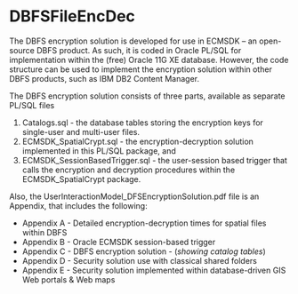 # DBFSFileEncDec

The DBFS encryption solution is developed for use in ECMSDK – an open-source DBFS product. As such, it is coded in Oracle PL/SQL for implementation within the (free) Oracle 11G XE database. However, the code structure can be used to implement the encryption solution within other DBFS products, such as IBM DB2 Content Manager. 

The DBFS encryption solution consists of three parts, available as separate PL/SQL files 
1. Catalogs.sql - the database tables storing the encryption keys for single-user and multi-user files. 
2. ECMSDK_SpatialCrypt.sql - the encryption-decryption solution  implemented in this PL/SQL package, and 
3. ECMSDK_SessionBasedTrigger.sql - the user-session based trigger that calls the encryption and decryption procedures within the ECMSDK_SpatialCrypt package. 

Also, the UserInteractionModel_DFSEncryptionSolution.pdf file is an Appendix, that includes the following:
- Appendix A - Detailed	encryption-decryption times for spatial files within DBFS  
- Appendix B - Oracle ECMSDK session-based trigger
- Appendix C - DBFS encryption solution - (_showing catalog tables_)
- Appendix D - Security solution use with classical shared folders 
- Appendix E - Security solution implemented within database-driven GIS Web portals & Web maps 

